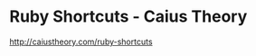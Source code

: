 <!--
id: 515631785
link: http://kevinisom.info/post/515631785/ruby-shortcuts-caius-theory
slug: ruby-shortcuts-caius-theory
date: Tue Apr 13 2010 00:54:43 GMT+1200 (NZST)
raw: {"blog_name":"kevinisom","id":515631785,"post_url":"http://kevinisom.info/post/515631785/ruby-shortcuts-caius-theory","slug":"ruby-shortcuts-caius-theory","type":"link","date":"2010-04-12 12:54:43 GMT","timestamp":1271076883,"state":"published","format":"html","reblog_key":"9rOCJm2Y","tags":[],"short_url":"http://tmblr.co/Zw68YyUk_gf","highlighted":[],"feed_item":"http://caiustheory.com/ruby-shortcuts","from_feed_id":"650234","note_count":0,"title":"Ruby Shortcuts - Caius Theory","url":"http://caiustheory.com/ruby-shortcuts","description":""}
publish: 2010-04-013
tags: 
title: Ruby Shortcuts - Caius Theory
-->


Ruby Shortcuts - Caius Theory
=============================

<http://caiustheory.com/ruby-shortcuts>

